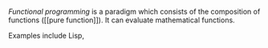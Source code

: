 *Functional programming* is a paradigm which consists of the composition of functions ([[pure function]]). It can evaluate mathematical functions. 

Examples include Lisp, 